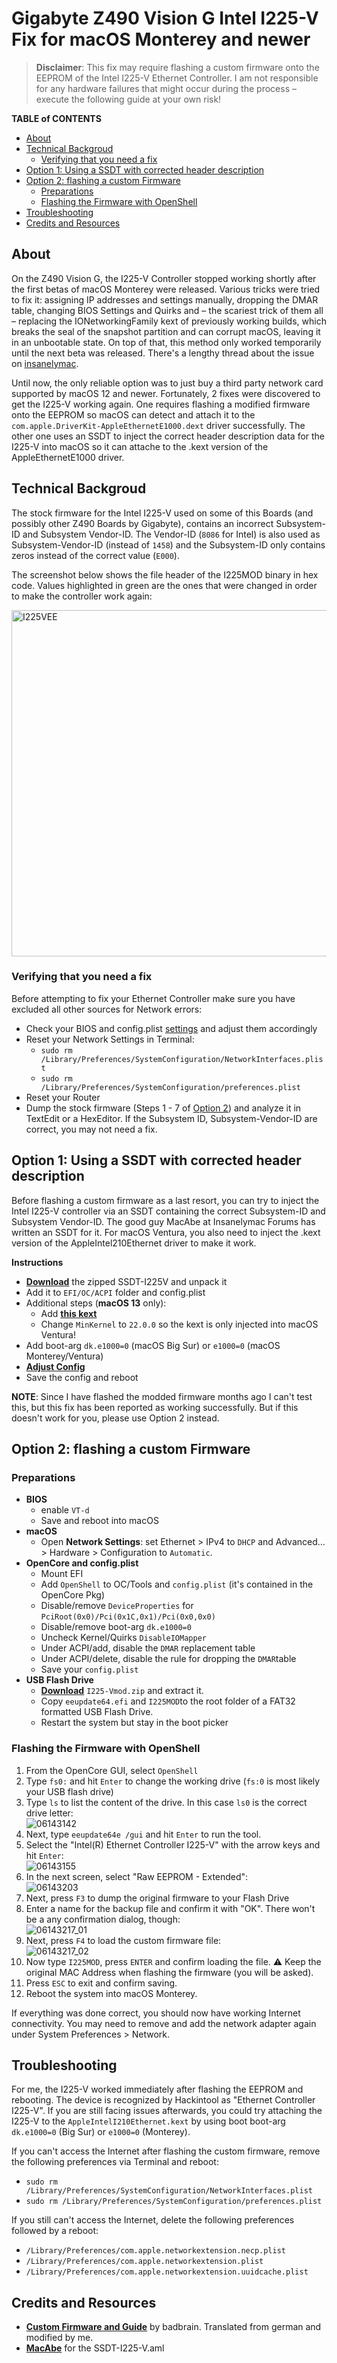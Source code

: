# Gigabyte Z490 Vision G Intel I225-V Fix for macOS Monterey and newer
> **Disclaimer**: This fix may require flashing a custom firmware onto the EEPROM of the Intel I225-V Ethernet Controller. I am not responsible for any hardware failures that might occur during the process – execute the following guide at your own risk!

**TABLE of CONTENTS**

- [About](#about)
- [Technical Backgroud](#technical-backgroud)
	- [Verifying that you need a fix](#verifying-that-you-need-a-fix)
- [Option 1: Using a SSDT with corrected header description](#option-1-using-a-ssdt-with-corrected-header-description)
- [Option 2: flashing a custom Firmware](#option-2-flashing-a-custom-firmware)
	- [Preparations](#preparations)
	- [Flashing the Firmware with OpenShell](#flashing-the-firmware-with-openshell)
- [Troubleshooting](#troubleshooting)
- [Credits and Resources](#credits-and-resources)

## About
On the Z490 Vision G, the I225-V Controller stopped working shortly after the first betas of macOS Monterey were released. Various tricks were tried to fix it: assigning IP addresses and settings manually, dropping the DMAR table, changing BIOS Settings and Quirks and – the scariest trick of them all – replacing the IONetworkingFamily kext of previously working builds, which breaks the seal of the snapshot partition and can corrupt macOS, leaving it in an unbootable state. On top of that, this method only worked temporarily until the next beta was released. There's a lengthy thread about the issue on [insanelymac](https://www.insanelymac.com/forum/topic/348493-discussion-intel-i225-v-on-macos-monterey/).

Until now, the only reliable option was to just buy a third party network card supported by macOS 12 and newer. Fortunately, 2 fixes were discovered to get the I225-V working again. One requires flashing a modified firmware onto the EEPROM so macOS can detect and attach it to the `com.apple.DriverKit-AppleEthernetE1000.dext` driver successfully. The other one uses an SSDT to inject the correct header description data for the I225-V into macOS so it can attache to the .kext version of the AppleEthernetE1000 driver.

## Technical Backgroud
The stock firmware for the Intel I225-V used on some of this Boards (and possibly other Z490 Boards by Gigabyte), contains an incorrect Subsystem-ID and Subsystem Vendor-ID. The Vendor-ID (`8086` for Intel) is also used as Subsystem-Vendor-ID (instead of `1458`) and the Subsystem-ID only contains zeros instead of the correct value (`E000`). 

The screenshot below shows the file header of the I225MOD binary in hex code. Values highlighted in green are the ones that were changed in order to make the controller work again:

<img width="554" alt="I225VEE" src="https://user-images.githubusercontent.com/76865553/166050133-ff5ec23e-68af-439f-af07-81c32f7ebe76.png">

### Verifying that you need a fix
Before attempting to fix your Ethernet Controller make sure you have excluded all other sources for Network errors:

- Check your BIOS and config.plist [settings](https://github.com/5T33Z0/Gigabyte-Z490-Vision-G-Hackintosh-OpenCore/blob/main/I225_stock_vs_cstmfw.md#enabling-the-intel-i225-v-ethernet-controller) and adjust them accordingly
- Reset your Network Settings in Terminal:
	- `sudo rm /Library/Preferences/SystemConfiguration/NetworkInterfaces.plist`
	- `sudo rm /Library/Preferences/SystemConfiguration/preferences.plist`
- Reset your Router
- Dump the stock firmware (Steps 1 - 7 of [Option 2](https://github.com/5T33Z0/Gigabyte-Z490-Vision-G-Hackintosh-OpenCore/blob/main/I225-V_FIX.md#flashing-the-firmware-with-openshell)) and analyze it in TextEdit or a HexEditor. If the Subsystem ID, Subsystem-Vendor-ID are correct, you may not need a fix.

## Option 1: Using a SSDT with corrected header description
Before flashing a custom firmware as a last resort, you can try to inject the Intel I225-V controller via an SSDT containing the correct Subsystem-ID and Subsystem Vendor-ID. The good guy MacAbe at Insanelymac Forums has written an SSDT for it. For macOS Ventura, you also need to inject the .kext version of the AppleIntel210Ethernet driver to make it work.

**Instructions**

- [**Download**](https://github.com/5T33Z0/Gigabyte-Z490-Vision-G-Hackintosh-OpenCore/blob/main/Additional_Files/I225-V/SSDT-I225V.aml.zip?raw=true) the zipped SSDT-I225V and unpack it
- Add it to `EFI/OC/ACPI` folder and config.plist 
- Additional steps (**macOS 13** only): 
	- Add [**this kext**](https://github.com/5T33Z0/OC-Little-Translated/raw/main/01_Adding_missing_Devices_and_enabling_Features/Intel_I225-V_Fix_(SSDT-I225V)/AII210E.zip) 
	- Change `MinKernel` to `22.0.0` so the kext is only injected into macOS Ventura!
- Add boot-arg `dk.e1000=0` (macOS Big Sur) or `e1000=0` (macOS Monterey/Ventura)
- [**Adjust Config**](https://github.com/5T33Z0/Gigabyte-Z490-Vision-G-Hackintosh-OpenCore/blob/main/I225_stock_vs_cstmfw.md#settings-combinations-stock-firmware)
- Save the config and reboot

**NOTE**: Since I have flashed the modded firmware months ago I can't test this, but this fix has been reported as working successfully. But if this doesn't work for you, please use Option 2 instead.

## Option 2: flashing a custom Firmware

### Preparations

- **BIOS**
	- enable `VT-d`
	- Save and reboot into macOS
- **macOS**
	- Open **Network Settings**: set Ethernet > IPv4 to `DHCP` and Advanced… > Hardware > Configuration to `Automatic`.
- **OpenCore and config.plist**
	- Mount EFI
	- Add `OpenShell` to OC/Tools and `config.plist` (it's contained in the OpenCore Pkg)
	- Disable/remove `DeviceProperties` for `PciRoot(0x0)/Pci(0x1C,0x1)/Pci(0x0,0x0)`
	- Disable/remove boot-arg `dk.e1000=0`
	- Uncheck Kernel/Quirks `DisableIOMapper`
	- Under ACPI/add, disable the `DMAR` replacement table
	- Under ACPI/delete, disable the rule for dropping the `DMAR`table
	- Save your `config.plist`
- **USB Flash Drive**
	- [**Download**](https://www.insanelymac.com/forum/topic/348493-discussion-intel-i225-v-on-macos-monterey/?do=findComment&comment=2779420) `I225-Vmod.zip` and extract it.
	- Copy `eeupdate64.efi` and `I225MOD`to the root folder of a FAT32 formatted USB Flash Drive.
	- Restart the system but stay in the boot picker

### Flashing the Firmware with OpenShell	
1. From the OpenCore GUI, select `OpenShell`
2. Type `fs0:` and hit `Enter` to change the working drive (`fs:0` is most likely your USB flash drive)
3. Type `ls` to list the content of the drive. In this case `ls0` is the correct drive letter:</br>![06143142](https://user-images.githubusercontent.com/76865553/162021483-39a7d188-5b96-4607-a1cd-a550dd1560d5.png)
4. Next, type `eeupdate64e /gui` and hit `Enter` to run the tool.
5. Select the "Intel(R) Ethernet Controller I225-V" with the arrow keys and hit `Enter`:</br>![06143155](https://user-images.githubusercontent.com/76865553/162020889-a98abf45-6f58-4c96-a7d3-ffb743895b16.png)
6. In the next screen, select "Raw EEPROM - Extended":</br>![06143203](https://user-images.githubusercontent.com/76865553/162020929-65ff5300-0838-4b6f-a26c-2401274b6b10.png)
7. Next, press `F3` to dump the original firmware to your Flash Drive
8. Enter a name for the backup file and confirm it with "OK". There won't be a any confirmation dialog, though:</br>![06143217_01](https://user-images.githubusercontent.com/76865553/162021033-ec75129f-4f4b-48f6-8403-2fc37f75446d.png)
9. Next, press `F4` to load the custom firmware file:</br>![06143217_02](https://user-images.githubusercontent.com/76865553/162021068-d4102c40-94e8-42f5-bc83-85605019ae0c.png)
10. Now type `I225MOD`, press `ENTER` and confirm loading the file. :warning: Keep the original MAC Address when flashing the firmware (you will be asked).
11. Press `ESC` to exit and confirm saving.
12. Reboot the system into macOS Monterey. 

If everything was done correct, you should now have working Internet connectivity. You may need to remove and add the network adapter again under System Preferences > Network.

## Troubleshooting

For me, the I225-V worked immediately after flashing the EEPROM and rebooting. The device is recognized by Hackintool as "Ethernet Controller I225-V". If you are still facing issues afterwards, you could try attaching the I225-V to the `AppleIntelI210Ethernet.kext` by using boot boot-arg `dk.e1000=0` (Big Sur) or `e1000=0` (Monterey).

If you can't access the Internet after flashing the custom firmware, remove the following preferences via Terminal and reboot:

- `sudo rm /Library/Preferences/SystemConfiguration/NetworkInterfaces.plist`
- `sudo rm /Library/Preferences/SystemConfiguration/preferences.plist`

If you still can't access the Internet, delete the following preferences followed by a reboot:

- `/Library/Preferences/com.apple.networkextension.necp.plist`
- `/Library/Preferences/com.apple.networkextension.plist`
- `/Library/Preferences/com.apple.networkextension.uuidcache.plist`

## Credits and Resources
- [**Custom Firmware and Guide**](https://www.hackintosh-forum.de/forum/thread/56123-l%C3%B6sung-f%C3%BCr-i225-v-v2-problem-auf-z490-plattform-vornehmlich-gigabyte-boards-unte/) by badbrain. Translated from german and modified by me.
- [**MacAbe**](https://www.insanelymac.com/forum/topic/352281-intel-i225-v-on-ventura/?do=findComment&comment=2786836) for the SSDT-I225-V.aml
